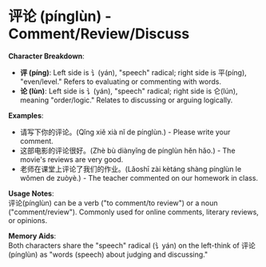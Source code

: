 # **评论 (pínglùn) - Comment/Review/Discuss**

**Character Breakdown**:  
- **评 (píng)**: Left side is 讠(yán), "speech" radical; right side is 平(píng), "even/level." Refers to evaluating or commenting with words.  
- **论 (lùn)**: Left side is 讠(yán), "speech" radical; right side is 仑(lún), meaning "order/logic." Relates to discussing or arguing logically.

**Examples**:  
- 请写下你的评论。(Qǐng xiě xià nǐ de pínglùn.) - Please write your comment.  
- 这部电影的评论很好。(Zhè bù diànyǐng de pínglùn hěn hǎo.) - The movie's reviews are very good.  
- 老师在课堂上评论了我们的作业。(Lǎoshī zài kètáng shàng pínglùn le wǒmen de zuòyè.) - The teacher commented on our homework in class.

**Usage Notes**:  
评论(pínglùn) can be a verb ("to comment/to review") or a noun ("comment/review"). Commonly used for online comments, literary reviews, or opinions.

**Memory Aids**:  
Both characters share the "speech" radical (讠yán) on the left-think of 评论(pínglùn) as "words (speech) about judging and discussing."